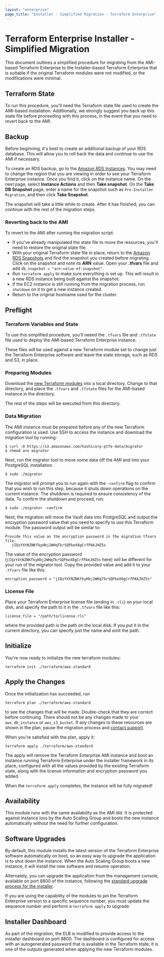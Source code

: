 ```yaml
---
layout: "enterprise"
page_title: "Installer - Simplified Migration - Terraform Enterprise"
---
```


# Terraform Enterprise Installer - Simplified Migration

This document outlines a simplified procedure for migrating from the AMI-based Terraform Enterprise
to the Installer-based Terraform Enterprise that is suitable if the original Terraform modules were not modified, or the modifications were minimal.

## Terraform State

To run this procedure, you'll need the Terraform state file used to create the AMI-based installation. Additionally, we strongly suggest you back up this state file before proceeding with this process, in the event that you need to revert back to the AMI.

## Backup

Before beginning, it's best to create an additional backup of your RDS database. This will allow you to roll back the data and continue to use the AMI if necessary.

To create an RDS backup, go to the [Amazon RDS Instances](https://console.aws.amazon.com/rds/home?region=us-east-1#dbinstances:). You may need to change the region that you are viewing in order to see your Terraform Enterprise instance. Once you find it, click on the instance name. On the next page, select **Instance Actions** and then **Take snapshot**. On the **Take DB Snapshot** page, enter a name for the snapshot such as `Pre-Installer Migration`, and then click **Take Snapshot**.

The snapshot will take a little while to create. After it has finished, you can continue with the rest of the migration steps.

### Reverting back to the AMI

To revert to the AMI after running the migration script:

* If you've already manipulated the state file to move the resources, you'll need to restore the original state file.
* With your original Terraform state file in place, return to the [Amazon RDS Snapshots](https://console.aws.amazon.com/rds/home?region=us-east-1#db-snapshots:) and find the snapshot you created before migrating. Click on the snapshot and note its **ARN** value. Open your **.tfvars** file and add `db_snapshot = "arn-value-of-snapshot"`.
* Run `terraform apply` to make sure everything is set up. This will result in a new RDS instance being built against the snapshot.
* If the EC2 instance is still running from the migration process, run `shutdown` on it to get a new instance created.
* Return to the original hostname used for the cluster.

## Preflight

### Terraform Variables and State

To use this simplified procedure, you'll neeed the `.tfvars` file and `.tfstate` file used to deploy
the AMI-based Terraform Enterprise instance.

These files will be used against a new Terraform module set to change just the Terraform Enterprise software
and leave the state storage, such as RDS and S3, in place.

### Preparing Modules

Download the [new Terraform modules](https://github.com/hashicorp/ptfe-migration-terraform) into a local directory.
Change to that directory, and place the `.tfvars` and `.tfstate` files for the AMI-based instance in the directory.

The rest of the steps will be executed from this directory.

### Data Migration

The AMI instance must be prepared before any of the new Terraform configuration is used. Use SSH to access
the instance and download the migration tool by running:

```
$ curl -O https://s3.amazonaws.com/hashicorp-ptfe-data/migrator
$ chmod a+x migrator
```

Next, run the migrator tool to move some data off the AMI and into your PostgreSQL installation.

```
$ sudo ./migrator

```

The migrator will prompt you to run again with the `-confirm` flag to confirm that you wish to run this step, because it
shuts down operations on the current instance. The shutdown is required to ensure consistency of the data.
To confirm the shutdown and proceed, run:

```
$ sudo ./migrator -confirm
```

Next, the migration will move the Vault data into PostgreSQL and output the encryption password
value that you need to specify to use this Terraform module. The password output will be
similar to:

```
Provide this value as the encryption password in the migration tfvars file:
   jIQzYXtNZNKfkyHbj2WHqTkrSQPkeX8gCrfPAkJHZ5s

```


The value of the encryption password (`jIQzYXtNZNKfkyHbj2WHqTkrSQPkeX8gCrfPAkJHZ5s` here) will be different for your run of the
migrator tool. Copy the provided value and add it to your `.tfvars` file like this:

```
encryption_password = "jIQzYXtNZNKfkyHbj2WHqTkrSQPkeX8gCrfPAkJHZ5s"
```

### License File

Place your Terraform Enterprise license file (ending in `.rli`) on your local disk, and specify the path to it
in the `.tfvars` file like this:

```
license_file = "/path/to/license.rli"
```

where the provided path is the path on the local disk. If you put it in the current directory, you can
specify just the name and omit the path.

## Initialize

You're now ready to initialize the new terraform modules:

```
terraform init ./terraform/aws-standard
```

## Apply the Changes

Once the initialization has succeeded, run

```
terraform plan ./terraform/aws-standard
```

to see the changes that will be made. Double-check that they are correct before continuing.
There should not be any changes made to your `aws_db_instance` or `aws_s3_bucket`.
If any changes to these resources are shown in the plan, pause the migration process and
[contact support](./faq.html#support-for-private-terraform-enterprise).

When you're satisfied with the plan, apply it:

```
terraform apply ./terraform/aws-standard
```

The apply will remove the Terraform Enterprise AMI instance and boot an instance running
Terraform Enterprise under the installer framework in its place, configured with all the values
provided by the existing Terraform state, along with the license information and encryption
password you added.

When the `terraform apply` completes, the instance will be fully migrated!

## Availability

This module runs with the same availability as the AMI did. It is protected against instance loss by
the Auto Scaling Group and boots the new instance automatically without the need for further configuration.

## Software Upgrades

By default, this module installs the latest version of the Terraform Enterprise software automatically on boot,
so an easy way to upgrade the application is to shut down the instance. When the Auto Scaling Group
boots a new instance, it will install the new software and resume operation.

Alternately, you can upgrade the application from the management console, available on port 8800 of the instance,
following the [standard upgrade process for the installer](./upgrades.html).

If you are using the capability of the modules to pin the Terraform Enterprise version to a specific sequence number, you must update the sequence number and perform a `terraform apply` to upgrade.

## Installer Dashboard

As part of the migration, the ELB is modified to provide access to the installer dashboard on port 8800.
The dashboard is configured for access with an autogenerated password that is available in the Terraform
state; it is one of the outputs generated when applying the new Terraform modules.
